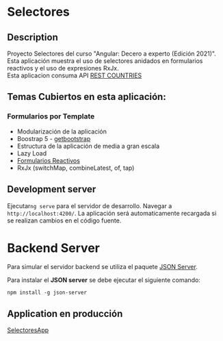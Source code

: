 # Selectores


## Description

Proyecto Selectores del curso "Angular: Decero a experto (Edición 2021)".  
Esta aplicación muestra el uso de selectores anidados en formularios reactivos y el uso de expresiones RxJx.  
Esta aplicacion consuma API [REST COUNTRIES](https://restcountries.eu/)

## Temas Cubiertos en esta aplicación:

### Formularios por Template

* Modularización de la aplicación
* Boostrap 5 - [getbootstrap](https://getbootstrap.com/)
* Estructura de la aplicación de media a gran escala
* Lazy Load
* [Formularios Reactivos](https://angular.io/guide/reactive-forms#reactive-forms)
* RxJx (switchMap, combineLatest, of, tap)


## Development server
Ejecutar`ng serve` para el servidor de desarrollo. Navegar a  `http://localhost:4200/`. La aplicación será automaticamente recargada si se realizan cambios en el código fuente.

# Backend Server
Para simular el servidor backend se utiliza el paquete [JSON Server](https://www.npmjs.com/package/json-server).

Para instalar el **JSON server** se debe ejecutar el siguiente comando:
```text
npm install -g json-server
```



## Application en producción
[SelectoresApp](https://selectoresapp.netlify.app/)
